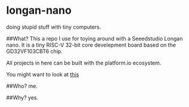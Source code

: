 # longan-nano
doing stupid stuff with tiny computers.

##What?
This a repo I use for toying around with a Seeedstudio Longan nano. It is a tiny RISC-V 32-bit core develepment board based on the GD32VF103CBT6 chip.

All projects in here can be built with the platform.io ecosystem. 

You might want to look at [this](https://github.com/sipeed/platform-gd32v) 

##Who?
me.

##Why?
yes.
